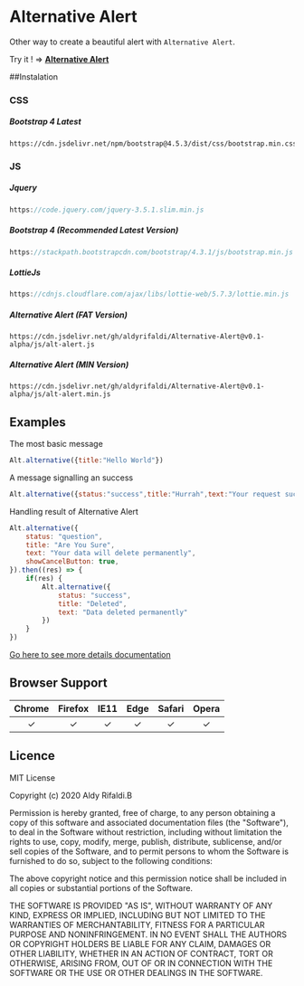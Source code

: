 # Alternative Alert
Other way to create a beautiful alert with `Alternative Alert`.

Try it ! &rArr; [**Alternative Alert**](https://aldyrifaldi.github.io/Alternative-Alert)


##Instalation
### CSS
##### 	Bootstrap 4 Latest
    https://cdn.jsdelivr.net/npm/bootstrap@4.5.3/dist/css/bootstrap.min.css
### JS
##### Jquery
```javascript
https://code.jquery.com/jquery-3.5.1.slim.min.js
```
##### Bootstrap 4 (Recommended Latest Version)
 
```javascript
https://stackpath.bootstrapcdn.com/bootstrap/4.3.1/js/bootstrap.min.js
```

##### LottieJs
```javascript
https://cdnjs.cloudflare.com/ajax/libs/lottie-web/5.7.3/lottie.min.js
```
##### Alternative Alert (FAT Version)
    https://cdn.jsdelivr.net/gh/aldyrifaldi/Alternative-Alert@v0.1-alpha/js/alt-alert.js

##### Alternative Alert (MIN Version)
    https://cdn.jsdelivr.net/gh/aldyrifaldi/Alternative-Alert@v0.1-alpha/js/alt-alert.min.js

## Examples
The most basic message
```javascript
Alt.alternative({title:"Hello World"})
```
A message signalling an success
```javascript
Alt.alternative({status:"success",title:"Hurrah",text:"Your request successfully"})
```
Handling result of Alternative Alert
```javascript
Alt.alternative({
	status: "question",
	title: "Are You Sure",
	text: "Your data will delete permanently",
	showCancelButton: true,
}).then((res) => {
	if(res) {
		Alt.alternative({
			status: "success",
			title: "Deleted",
			text: "Data deleted permanently"
		})
	}
})
```
[Go here to see more details documentation](https://aldyrifaldi.github.io/Alternative-Alert "Go here to see more details documentation")

## Browser Support
| Chrome  |Firefox   | IE11  | Edge  | Safari   | Opera  |
| :------------: | :------------: | :------------: | :------------: | :------------: | :------------: |
|  	&#10003; | 	&#10003;  | 	&#10003;  | 	&#10003;  | 	&#10003;  | 	&#10003;  |


## Licence

MIT License

Copyright (c) 2020 Aldy Rifaldi.B

Permission is hereby granted, free of charge, to any person obtaining a copy
of this software and associated documentation files (the "Software"), to deal
in the Software without restriction, including without limitation the rights
to use, copy, modify, merge, publish, distribute, sublicense, and/or sell
copies of the Software, and to permit persons to whom the Software is
furnished to do so, subject to the following conditions:

The above copyright notice and this permission notice shall be included in all
copies or substantial portions of the Software.

THE SOFTWARE IS PROVIDED "AS IS", WITHOUT WARRANTY OF ANY KIND, EXPRESS OR
IMPLIED, INCLUDING BUT NOT LIMITED TO THE WARRANTIES OF MERCHANTABILITY,
FITNESS FOR A PARTICULAR PURPOSE AND NONINFRINGEMENT. IN NO EVENT SHALL THE
AUTHORS OR COPYRIGHT HOLDERS BE LIABLE FOR ANY CLAIM, DAMAGES OR OTHER
LIABILITY, WHETHER IN AN ACTION OF CONTRACT, TORT OR OTHERWISE, ARISING FROM,
OUT OF OR IN CONNECTION WITH THE SOFTWARE OR THE USE OR OTHER DEALINGS IN THE
SOFTWARE.
